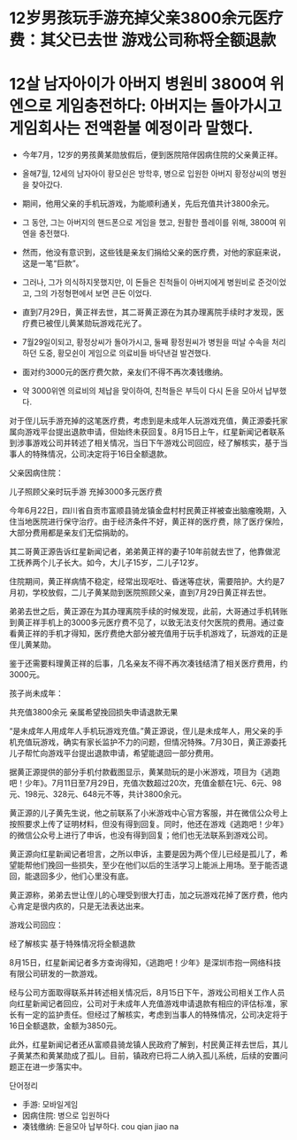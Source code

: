 # 12岁男孩玩手游充掉父亲3800余元医疗费：其父已去世 游戏公司称将全额退款
# 12살 남자아이가 아버지 병원비 3800여 위엔으로 게임충전하다: 아버지는 돌아가시고 게임회사는 전액환불 예정이라 말했다.

- 今年7月，12岁的男孩黄某勋放假后，便到医院陪伴因病住院的父亲黄正祥。
- 올해7월, 12세의 남자아이 황모쉰은 방학후, 병으로 입원한 아버지 황정상씨의 병원을 찾아갔다.

- 期间，他用父亲的手机玩游戏，为能顺利通关，先后充值共计3800余元。
- 그 동안, 그는 아버지의 핸드폰으로 게임을 했고, 원활한 플레이를 위해, 3800여 위엔을 충전했다. 

- 然而，他没有意识到，这些钱是亲友们捐给父亲的医疗费，对他的家庭来说，这是一笔“巨款”。
- 그러나, 그가 의식하지못했지만, 이 돈들은 친척들이 아버지에게 병원비로 준것이었고, 그의 가정형편에서 보면 큰돈 이었다.

- 直到7月29日，黄正祥去世，其二哥黄正源在为其办理离院手续时才发现，医疗费已被侄儿黄某勋玩游戏花光了。
- 7월29일이되고, 황정상씨가 돌아가시고, 둘째 황정원씨가 병원을 떠날 수속을 처리하던 도중, 황모쉰이 게임으로 의료비들 바닥낸걸 발견했다.

- 面对约3000元的医疗费欠款，亲友们不得不再次凑钱缴纳。
- 약 3000위엔 의료비의 체납을 맞이하여, 친척들은 부득이 다시 돈을 모아서 납부했다.

对于侄儿玩手游充掉的这笔医疗费，考虑到是未成年人玩游戏充值，黄正源委托家属向游戏平台提出退款申请，但始终未获回复。8月15日上午，红星新闻记者联系到涉事游戏公司并转述了相关情况，当日下午游戏公司回应，经了解核实，基于当事人的特殊情况，公司决定将于16日全额退款。

父亲因病住院：

儿子照顾父亲时玩手游 充掉3000多元医疗费

今年6月22日，四川省自贡市富顺县骑龙镇金盘村村民黄正祥被查出脑瘤晚期，入住当地医院进行保守治疗。由于经济条件不好，黄正祥的医疗费，除了医疗保险，大部分费用都是亲友们无偿捐助的。

其二哥黄正源告诉红星新闻记者，弟弟黄正祥的妻子10年前就去世了，他靠做泥工抚养两个儿子长大。如今，大儿子15岁，二儿子12岁。

住院期间，黄正祥病情不稳定，经常出现呕吐、昏迷等症状，需要陪护。大约是7月初，学校放假，二儿子黄某勋到医院照顾父亲，直到7月29日黄正祥去世。

弟弟去世之后，黄正源在为其办理离院手续的时候发现，此前，大哥通过手机转账到黄正祥手机上的3000多元医疗费不见了，以致无法支付欠医院的费用。通过查看黄正祥的手机才得知，医疗费绝大部分被充值用于玩手机游戏了，玩游戏的正是侄儿黄某勋。

鉴于还需要料理黄正祥的后事，几名亲友不得不再次凑钱结清了相关医疗费用，约3000元。

孩子尚未成年：

共充值3800余元 亲属希望挽回损失申请退款无果

“是未成年人用成年人手机玩游戏充值。”黄正源说，侄儿是未成年人，用父亲的手机充值玩游戏，确实有家长监护不力的问题，但情况特殊。7月30日，黄正源委托儿子帮忙向游戏平台提出退款申请，希望能退回一部分费用。

据黄正源提供的部分手机付款截图显示，黄某勋玩的是小米游戏，项目为《逃跑吧！少年》。7月11日至7月29日，充值次数超过20次，充值金额在1元、6元、98元、198元、328元、648元不等，共计3800余元。

黄正源的儿子黄先生说，他之前联系了小米游戏中心官方客服，并在微信公众号上按照要求上传了证明材料，但没有得到回复。同时，他还在游戏《逃跑吧！少年》的微信公众号上进行了申诉，也没有得到回复；他们也无法联系到游戏公司。

黄正源向红星新闻记者坦言，之所以申诉，主要是因为两个侄儿已经是孤儿了，希望能帮他们挽回一些损失，至少在他们以后的生活学习上能派上用场。至于能否退回，能退回多少，他们心里没有底。

黄正源称，弟弟去世让侄儿的心理受到很大打击，加之玩游戏花掉了医疗费，他内心肯定是很内疚的，只是无法表达出来。

游戏公司回应：

经了解核实 基于特殊情况将全额退款

8月15日，红星新闻记者多方查询得知，《逃跑吧！少年》是深圳市抱一网络科技有限公司研发的一款游戏。

经与公司方面取得联系并转述相关情况后，8月15日下午，游戏公司相关工作人员向红星新闻记者回应，公司对于未成年人充值游戏申请退款有相应的评估标准，家长有一定的监护责任。但经过了解核实，考虑到当事人的特殊情况，公司决定将于16日全额退款，金额为3850元。

此外，红星新闻记者还从富顺县骑龙镇人民政府了解到，村民黄正祥去世后，其儿子黄某杰和黄某勋成了孤儿。目前，镇政府已将二人纳入孤儿系统，后续的安置问题正在进一步落实中。

단어정리
- 手游: 모바일게임
- 因病住院: 병으로 입원하다
- 凑钱缴纳: 돈을모아 납부하다. cou qian jiao na
